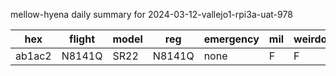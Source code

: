 mellow-hyena daily summary for 2024-03-12-vallejo1-rpi3a-uat-978

|hex|flight|model|reg|emergency|mil|weirdo|
|--|--|--|--|--|--|--|
|ab1ac2|N8141Q|SR22|N8141Q|none|F|F|
